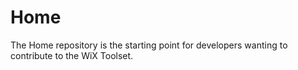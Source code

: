 # Home
The Home repository is the starting point for developers wanting to contribute to the WiX Toolset.
